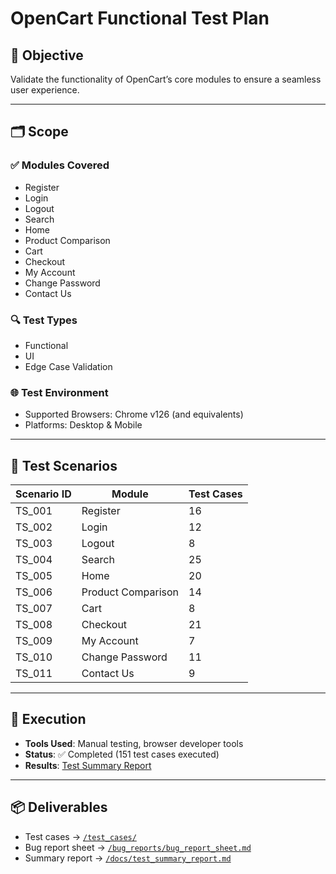 # OpenCart Functional Test Plan

## 🧪 Objective

Validate the functionality of OpenCart’s core modules to ensure a seamless user experience.

---

## 🗂️ Scope

### ✅ Modules Covered
- Register  
- Login  
- Logout  
- Search  
- Home  
- Product Comparison  
- Cart  
- Checkout  
- My Account  
- Change Password  
- Contact Us  

### 🔍 Test Types
- Functional  
- UI  
- Edge Case Validation  

### 🌐 Test Environment
- Supported Browsers: Chrome v126 (and equivalents)  
- Platforms: Desktop & Mobile  

---

## 🧾 Test Scenarios

| Scenario ID | Module               | Test Cases |
|-------------|----------------------|------------|
| TS_001      | Register              | 16         |
| TS_002      | Login                 | 12         |
| TS_003      | Logout                | 8          |
| TS_004      | Search                | 25         |
| TS_005      | Home                  | 20         |
| TS_006      | Product Comparison    | 14         |
| TS_007      | Cart                  | 8          |
| TS_008      | Checkout              | 21         |
| TS_009      | My Account            | 7          |
| TS_010      | Change Password       | 11         |
| TS_011      | Contact Us            | 9          |

---

## 🚀 Execution

- **Tools Used**: Manual testing, browser developer tools  
- **Status**: ✅ Completed (151 test cases executed)  
- **Results**: [Test Summary Report](docs/test_summary_report.md)

---

## 📦 Deliverables

- Test cases → [`/test_cases/`](test_cases/)  
- Bug report sheet → [`/bug_reports/bug_report_sheet.md`](bug_reports/bug_report_sheet.md)  
- Summary report → [`/docs/test_summary_report.md`](docs/test_summary_report.md)

